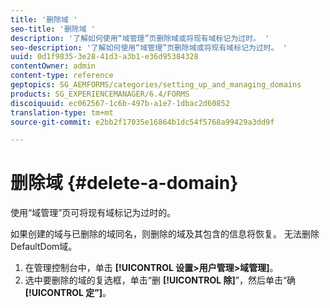 ```yaml
---
title: '删除域 '
seo-title: '删除域 '
description: '了解如何使用“域管理”页删除域或将现有域标记为过时。 '
seo-description: '了解如何使用“域管理”页删除域或将现有域标记为过时。 '
uuid: 0d1f9835-3e28-41d3-a3b1-e36d95384328
contentOwner: admin
content-type: reference
geptopics: SG_AEMFORMS/categories/setting_up_and_managing_domains
products: SG_EXPERIENCEMANAGER/6.4/FORMS
discoiquuid: ec062567-1c6b-497b-a1e7-1dbac2d60852
translation-type: tm+mt
source-git-commit: e2bb2f17035e16864b1dc54f5768a99429a3dd9f

---
```



# 删除域 {#delete-a-domain}

使用“域管理”页可将现有域标记为过时的。

如果创建的域与已删除的域同名，则删除的域及其包含的信息将恢复。 无法删除DefaultDom域。

1. 在管理控制台中，单击 **[!UICONTROL 设置>用户管理>域管理]**。
1. 选中要删除的域的复选框，单击“删 **[!UICONTROL 除]**”，然后单击“确 **[!UICONTROL 定”]**。

